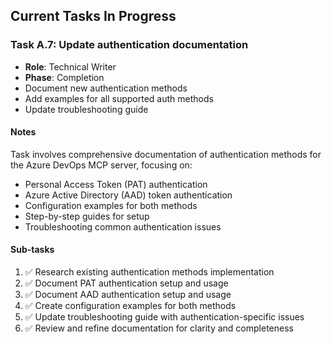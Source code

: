 ## Current Tasks In Progress

### Task A.7: Update authentication documentation
- **Role**: Technical Writer
- **Phase**: Completion
- Document new authentication methods
- Add examples for all supported auth methods
- Update troubleshooting guide

#### Notes
Task involves comprehensive documentation of authentication methods for the Azure DevOps MCP server, focusing on:
- Personal Access Token (PAT) authentication
- Azure Active Directory (AAD) token authentication
- Configuration examples for both methods
- Step-by-step guides for setup
- Troubleshooting common authentication issues

#### Sub-tasks
1. ✅ Research existing authentication methods implementation
2. ✅ Document PAT authentication setup and usage
3. ✅ Document AAD authentication setup and usage
4. ✅ Create configuration examples for both methods
5. ✅ Update troubleshooting guide with authentication-specific issues
6. ✅ Review and refine documentation for clarity and completeness
